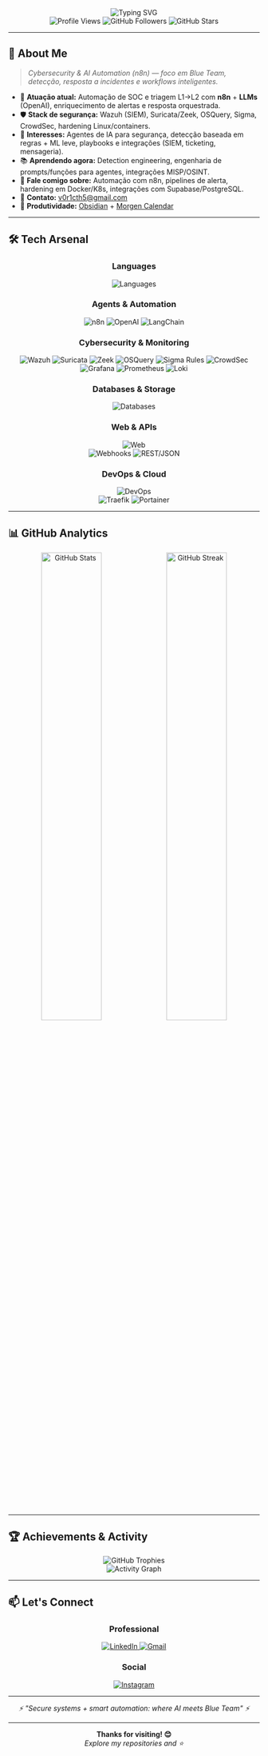 <div align="center">
  <img src="https://readme-typing-svg.herokuapp.com?font=Fira+Code&weight=600&size=28&pause=1000&color=00D9FF&center=true&vCenter=true&width=600&lines=Hi+%F0%9F%91%8B%2C+I'm+Victor+Veras;Cybersecurity+Engineer;AI+Agents+with+n8n;SOC+Automation;Always+Learning+%F0%9F%9A%80" alt="Typing SVG" />
</div>

<div align="center">
  <img src="https://komarev.com/ghpvc/?username=Victhors&color=00d9ff&style=flat-square&label=Profile+Views" alt="Profile Views"/>
  <img src="https://img.shields.io/github/followers/Victhors?color=00d9ff&style=flat-square&label=Followers" alt="GitHub Followers"/>
  <img src="https://img.shields.io/github/stars/Victhors?color=00d9ff&style=flat-square&label=Total+Stars" alt="GitHub Stars"/>
</div>

---

## 🎯 About Me

> *Cybersecurity & AI Automation (n8n) — foco em Blue Team, detecção, resposta a incidentes e workflows inteligentes.*

- 🔭 **Atuação atual:** Automação de SOC e triagem L1→L2 com **n8n** + **LLMs** (OpenAI), enriquecimento de alertas e resposta orquestrada.
- 🛡️ **Stack de segurança:** Wazuh (SIEM), Suricata/Zeek, OSQuery, Sigma, CrowdSec, hardening Linux/containers.
- 🧩 **Interesses:** Agentes de IA para segurança, detecção baseada em regras + ML leve, playbooks e integrações (SIEM, ticketing, mensageria).
- 📚 **Aprendendo agora:** Detection engineering, engenharia de prompts/funções para agentes, integrações MISP/OSINT.
- 💬 **Fale comigo sobre:** Automação com n8n, pipelines de alerta, hardening em Docker/K8s, integrações com Supabase/PostgreSQL.
- 📧 **Contato:** [v0r1cth5@gmail.com](mailto:v0r1cth5@gmail.com)
- 🧠 **Produtividade:** [Obsidian](https://obsidian.md) + [Morgen Calendar](https://www.morgen.so/)

---

## 🛠️ Tech Arsenal

<div align="center">

### Languages
<img src="https://skillicons.dev/icons?i=python,typescript,javascript,bash" alt="Languages"/>

### Agents & Automation
<img src="https://img.shields.io/badge/n8n-A020F0?style=for-the-badge&logo=n8n&logoColor=white" alt="n8n"/>
<img src="https://img.shields.io/badge/OpenAI-412991?style=for-the-badge&logo=openai&logoColor=white" alt="OpenAI"/>
<img src="https://img.shields.io/badge/LangChain-000000?style=for-the-badge&logo=chainlink&logoColor=white" alt="LangChain"/>

### Cybersecurity & Monitoring
<img src="https://img.shields.io/badge/Wazuh-005571?style=for-the-badge&logo=wazuh&logoColor=white" alt="Wazuh"/>
<img src="https://img.shields.io/badge/Suricata-CC0000?style=for-the-badge" alt="Suricata"/>
<img src="https://img.shields.io/badge/Zeek-222222?style=for-the-badge" alt="Zeek"/>
<img src="https://img.shields.io/badge/OSQuery-4B8BBE?style=for-the-badge" alt="OSQuery"/>
<img src="https://img.shields.io/badge/Sigma%20Rules-1E1E1E?style=for-the-badge" alt="Sigma Rules"/>
<img src="https://img.shields.io/badge/CrowdSec-6C3FD1?style=for-the-badge" alt="CrowdSec"/>
<img src="https://img.shields.io/badge/Grafana-F46800?style=for-the-badge&logo=grafana&logoColor=white" alt="Grafana"/>
<img src="https://img.shields.io/badge/Prometheus-E6522C?style=for-the-badge&logo=prometheus&logoColor=white" alt="Prometheus"/>
<img src="https://img.shields.io/badge/Loki-4A8BCE?style=for-the-badge" alt="Loki"/>

### Databases & Storage
<img src="https://skillicons.dev/icons?i=postgresql,redis,supabase" alt="Databases"/>

### Web & APIs
<img src="https://skillicons.dev/icons?i=nodejs,fastapi,react" alt="Web"/>
<br/>
<img src="https://img.shields.io/badge/Webhooks-0D1117?style=for-the-badge" alt="Webhooks"/>
<img src="https://img.shields.io/badge/REST%2FJSON-0D1117?style=for-the-badge" alt="REST/JSON"/>

### DevOps & Cloud
<img src="https://skillicons.dev/icons?i=docker,nginx,githubactions,linux,digitalocean" alt="DevOps"/>
<br/>
<img src="https://img.shields.io/badge/Traefik-24A1C1?style=for-the-badge&logo=traefikmesh&logoColor=white" alt="Traefik"/>
<img src="https://img.shields.io/badge/Portainer-13BEF9?style=for-the-badge" alt="Portainer"/>

</div>

---

## 📊 GitHub Analytics

<div align="center">
  <img width="49%" src="https://github-readme-stats.vercel.app/api?username=Victhors&show_icons=true&theme=tokyonight&hide_border=true&bg_color=0D1117&title_color=00D9FF&icon_color=00D9FF&text_color=ffffff" alt="GitHub Stats"/>
  <img width="49%" src="https://github-readme-streak-stats.herokuapp.com/?user=Victhors&theme=tokyonight&hide_border=true&background=0D1117&stroke=00D9FF&ring=00D9FF&fire=FFD700&currStreakNum=ffffff&sideNums=ffffff&currStreakLabel=00D9FF&sideLabels=ffffff&dates=ffffff" alt="GitHub Streak"/>
</div>

---

## 🏆 Achievements & Activity

<div align="center">
  <img src="https://github-profile-trophy.vercel.app/?username=Victhors&theme=tokyonight&no-frame=true&no-bg=true&margin-w=4&column=7" alt="GitHub Trophies"/>
</div>

<div align="center">
  <img src="https://github-readme-activity-graph.vercel.app/graph?username=Victhors&theme=tokyo-night&bg_color=0D1117&color=00D9FF&line=00D9FF&point=FFD700&area=true&hide_border=true" alt="Activity Graph"/>
</div>

---

## 📫 Let's Connect

<div align="center">

### Professional
<a href="https://www.linkedin.com/in/alan-victor-28a38325a/" target="_blank">
  <img src="https://img.shields.io/badge/LinkedIn-0077B5?style=for-the-badge&logo=linkedin&logoColor=white&hover_color=005582" alt="LinkedIn"/>
</a>
<a href="mailto:v0r1cth5@gmail.com" target="_blank">
  <img src="https://img.shields.io/badge/Gmail-D14836?style=for-the-badge&logo=gmail&logoColor=white" alt="Gmail"/>
</a>

### Social
<a href="https://www.instagram.com/alanvictor_1/" target="_blank">
  <img src="https://img.shields.io/badge/Instagram-E4405F?style=for-the-badge&logo=instagram&logoColor=white" alt="Instagram"/>
</a>

</div>

---

<div align="center">
  <i>⚡ "Secure systems + smart automation: where AI meets Blue Team" ⚡</i>
</div>

---

<div align="center">
  <b>Thanks for visiting! 😊</b><br>
  <i>Explore my repositories and ⭐</i>
</div>
